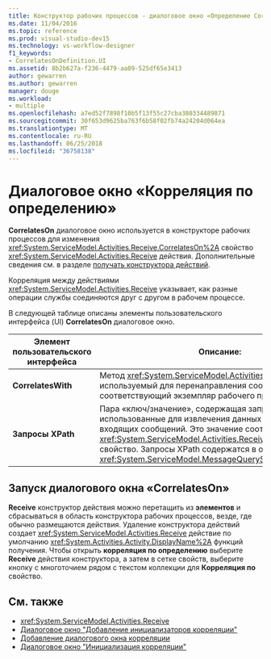 ```yaml
---
title: Конструктор рабочих процессов - диалоговое окно «Определение CorrelatesOn»
ms.date: 11/04/2016
ms.topic: reference
ms.prod: visual-studio-dev15
ms.technology: vs-workflow-designer
f1_keywords:
- CorrelatesOnDefinition.UI
ms.assetid: 8b2b627a-f236-4479-aa09-525df65e3413
author: gewarren
ms.author: gewarren
manager: douge
ms.workload:
- multiple
ms.openlocfilehash: a7ed52f7898f10b5f13f55c27cba380334489871
ms.sourcegitcommit: 30f653d9625ba763f6b58f02fb74a24204d064ea
ms.translationtype: MT
ms.contentlocale: ru-RU
ms.lasthandoff: 06/25/2018
ms.locfileid: "36758138"
---
```

# <a name="correlateson-definition-dialog-box"></a>Диалоговое окно «Корреляция по определению»

**CorrelatesOn** диалоговое окно используется в конструкторе рабочих процессов для изменения <xref:System.ServiceModel.Activities.Receive.CorrelatesOn%2A> свойство <xref:System.ServiceModel.Activities.Receive> действия. Дополнительные сведения см. в разделе [получать конструктора действий](../workflow-designer/receive-activity-designer.md).

Корреляция между действиями <xref:System.ServiceModel.Activities.Receive> указывает, как разные операции службы соединяются друг с другом в рабочем процессе.

В следующей таблице описаны элементы пользовательского интерфейса (UI) **CorrelatesOn** диалоговое окно.

|Элемент пользовательского интерфейса|Описание:|
|----------------|-----------------|
|**CorrelatesWith**|Метод <xref:System.ServiceModel.Activities.CorrelationHandle>, используемый для перенаправления сообщения в соответствующий экземпляр рабочего процесса.|
|**Запросы XPath**|Пара «ключ/значение», содержащая запросы, использованные для извлечения данных корреляции из входящих сообщений. Это значение соответствует <xref:System.ServiceModel.Activities.Receive.CorrelatesOn%2A> свойство. Запросы XPath содержатся в объекте <xref:System.ServiceModel.MessageQuerySet>.|

## <a name="to-launch-the-correlateson-dialog-box"></a>Запуск диалогового окна «CorrelatesOn»

**Receive** конструктор действия можно перетащить из **элементов** и сбрасываться в область конструктора рабочих процессов, везде, где обычно размещаются действия. Удаление конструктора действий создает <xref:System.ServiceModel.Activities.Receive> действие по умолчанию <xref:System.Activities.Activity.DisplayName%2A> функций получения. Чтобы открыть **корреляция по определению** выберите **Receive** действия конструктора, а затем в сетке свойств, выберите кнопку с многоточием рядом с текстом коллекции для  **Корреляция по** свойство.

## <a name="see-also"></a>См. также

- <xref:System.ServiceModel.Activities.Receive>
- [Диалоговое окно "Добавление инициализаторов корреляции"](../workflow-designer/add-correlationinitializers-dialog-box.md)
- [Добавление диалогового окна корреляции](http://msdn.microsoft.com/en-us/9e41a149-e8ab-41b1-8886-ea06a63041b6)
- [Диалоговое окно "Инициализация корреляции"](../workflow-designer/initialize-correlation-dialog-box.md)